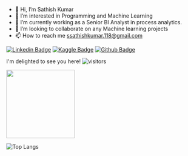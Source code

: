 - 👋 Hi, I’m Sathish Kumar
- 👀 I’m interested in Programming and Machine Learning
- 🌱 I’m currently working as a Senior BI Analyst in process analytics.
- 💞️ I’m looking to collaborate on any Machine learning projects
- 📫 How to reach me ssathishkumar.118@gmail.com

<a href="https://www.linkedin.com/in/sathish-kumar-unique/" target="_blank">![Linkedin Badge](https://img.shields.io/badge/-LinkedIn-0e76a8?style=flat-square&logo=Linkedin&logoColor=white)</a> <a href="https://www.kaggle.com/ssathishkumar" target="_blank">![Kaggle Badge](https://img.shields.io/badge/-Kaggle-informational?style=flat-square&logo=Kaggle&logoColor=white)</a> <a href="https://github.com/sathishkumar118" target="_blank">![Github Badge](https://img.shields.io/badge/-Github-lightgrey?style=flat-square&logo=github&logoColor=black)</a>


I'm delighted to see you here!
![visitors](https://visitor-badge.glitch.me/badge?page_id=${your.username}.${your.repo.id})


<img height="180em" src="https://github-readme-stats.vercel.app/api?username=sathishkumar118&show_icons=true&hide_border=true&&count_private=true&include_all_commits=true" />

![Top Langs](https://github-readme-stats.vercel.app/api/top-langs/?username=sathishkumar118)
